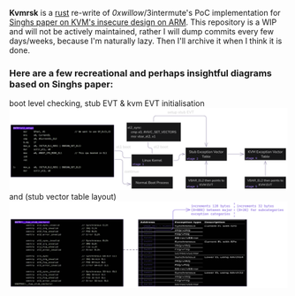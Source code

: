 **Kvmrsk** is a <a href="https://www.rust-lang.org">rust</a> re-write of *0xwillow*/3intermute's PoC implementation for <a href="https://i.blackhat.com/us-18/Wed-August-8/us-18-SINGH-BACK-TO-THE-FUTURE-A-RADICAL-INSECURE-DESIGN-OF-KVM-ON-ARM-wp.pdf">Singhs paper on KVM's insecure design on ARM</a>. This repository is a WIP and will not be actively maintained, rather I will dump commits every few days/weeks, because I'm naturally lazy. Then I'll archive it when I think it is done.

### Here are a few recreational and perhaps insightful diagrams based on Singhs paper:

boot level checking, stub EVT & kvm EVT initialisation 
<img src="pictures/1.png" />
and (stub vector table layout)
<img src="pictures/2.png" />
